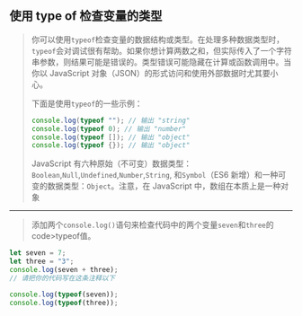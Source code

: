 ## 使用 type of 检查变量的类型

> 你可以使用`typeof`检查变量的数据结构或类型。在处理多种数据类型时，`typeof`会对调试很有帮助。如果你想计算两数之和，但实际传入了一个字符串参数，则结果可能是错误的。类型错误可能隐藏在计算或函数调用中。当你以 JavaScript 对象（JSON）的形式访问和使用外部数据时尤其要小心。
>
> 下面是使用`typeof`的一些示例：
>
> ```js
> console.log(typeof ""); // 输出 "string"
> console.log(typeof 0); // 输出 "number"
> console.log(typeof []); // 输出 "object"
> console.log(typeof {}); // 输出 "object"
> ```
>
> JavaScript 有六种原始（不可变）数据类型：`Boolean`,`Null`,`Undefined`,`Number`,`String`, 和`Symbol`（ES6 新增）和一种可变的数据类型：`Object`。注意，在 JavaScript 中，数组在本质上是一种对象

---

> 添加两个`console.log()`语句来检查代码中的两个变量`seven`和`three`的 code>typeof值。

```js
let seven = 7;
let three = "3";
console.log(seven + three);
// 请把你的代码写在这条注释以下

console.log(typeof(seven));
console.log(typeof(three));
```



